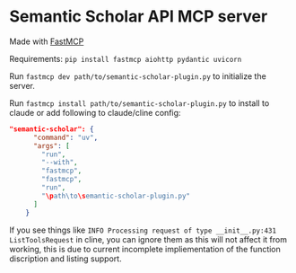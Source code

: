 # Semantic Scholar API MCP server

Made with [FastMCP](https://github.com/jlowin/fastmcp)

Requirements: `pip install fastmcp aiohttp pydantic uvicorn`

Run `fastmcp dev path/to/semantic-scholar-plugin.py` to initialize the server.

Run `fastmcp install path/to/semantic-scholar-plugin.py` to install to claude or add following to claude/cline config:

```json
"semantic-scholar": {
      "command": "uv",
      "args": [
        "run",
        "--with",
        "fastmcp",
        "fastmcp",
        "run",
        "\path\to\semantic-scholar-plugin.py"
      ]
    }
```

If you see things like `INFO Processing request of type __init__.py:431 ListToolsRequest` in cline, you can ignore them as this will not affect it from working, this is due to current incomplete impliementation of the function discription and listing support.
